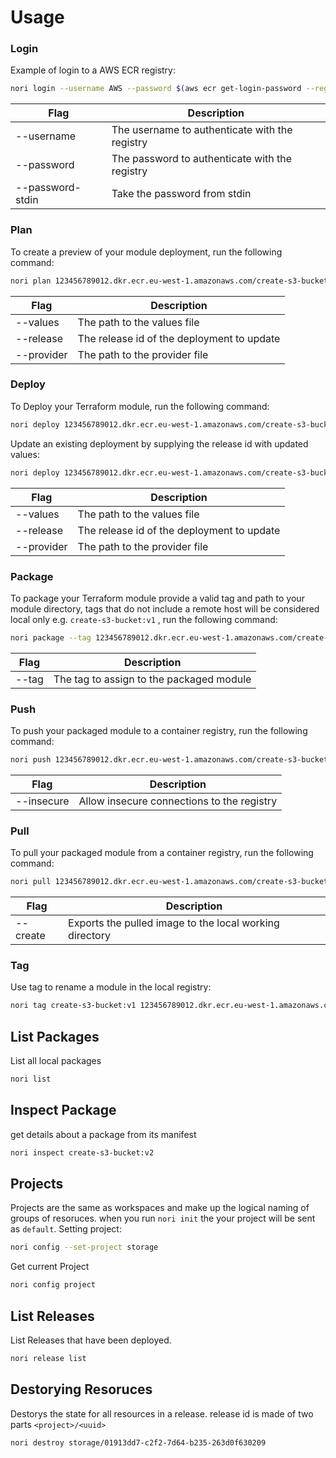 # Usage
### Login
Example of login to a AWS ECR registry:
```bash
nori login --username AWS --password $(aws ecr get-login-password --region eu-west-1) 123456789012.dkr.ecr.eu-west-1.amazonaws.com
```
| Flag | Description |
| --- | --- |
| --username | The username to authenticate with the registry |
| --password | The password to authenticate with the registry |
| --password-stdin | Take the password from stdin |

### Plan
To create a preview of your module deployment, run the following command:
```bash
nori plan 123456789012.dkr.ecr.eu-west-1.amazonaws.com/create-s3-bucket:v1 --values ./values.yaml
```
| Flag | Description |
| --- | --- |
| --values | The path to the values file |
| --release | The release id of the deployment to update |
| --provider | The path to the provider file |

### Deploy
To Deploy your Terraform module, run the following command:
```bash
nori deploy 123456789012.dkr.ecr.eu-west-1.amazonaws.com/create-s3-bucket:v1 --values ./values.yaml
```

Update an existing deployment by supplying the release id with updated values:
```bash
nori deploy 123456789012.dkr.ecr.eu-west-1.amazonaws.com/create-s3-bucket:v1 --values ./values.yaml --release 01902d34-fdac-7874-bbdc-948ac43322bc
```

| Flag | Description |
| --- | --- |
| --values | The path to the values file |
| --release | The release id of the deployment to update |
| --provider | The path to the provider file |

### Package
To package your Terraform module provide a valid tag and path to your module directory, tags that do not include a remote host will be considered local only e.g. `create-s3-bucket:v1` , run the following command:
```bash
nori package --tag 123456789012.dkr.ecr.eu-west-1.amazonaws.com/create-s3-bucket:v1 ./modules/s3-bucket
```
| Flag | Description |
| --- | --- |
| --tag | The tag to assign to the packaged module |
### Push
To push your packaged module to a container registry, run the following command:
```bash
nori push 123456789012.dkr.ecr.eu-west-1.amazonaws.com/create-s3-bucket:v1
```
| Flag | Description |
| --- | --- |
| --insecure | Allow insecure connections to the registry |

### Pull
To pull your packaged module from a container registry, run the following command:
```bash
nori pull 123456789012.dkr.ecr.eu-west-1.amazonaws.com/create-s3-bucket:v1
```

| Flag | Description |
| --- | --- |
| --create | Exports the pulled image to the local working directory |

### Tag
Use tag to rename a module in the local registry:
```bash
nori tag create-s3-bucket:v1 123456789012.dkr.ecr.eu-west-1.amazonaws.com/create-s3-bucket:v2
```

## List Packages
List all local packages
```bash
nori list
```

## Inspect Package
get details about a package from its manifest
```bash
nori inspect create-s3-bucket:v2
```

## Projects
Projects are the same as workspaces and make up the logical naming of groups of resoruces. when you run `nori init` the your project will be sent as `default`.
Setting project:
```bash
nori config --set-project storage
```
Get current Project
```bash
nori config project
```

## List Releases
List Releases that have been deployed. 
```bash
nori release list
```

## Destorying Resoruces
Destorys the state for all resources in a release. release id is made of two parts `<project>/<uuid>`
```bash
nori destroy storage/01913dd7-c2f2-7d64-b235-263d0f630209
```
